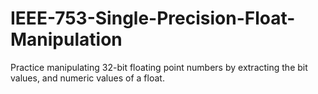 # IEEE-753-Single-Precision-Float-Manipulation
Practice manipulating 32-bit floating point numbers by extracting the bit values, and numeric values of a float.
